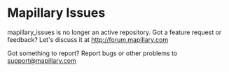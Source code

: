 Mapillary Issues
================
mapillary_issues is no longer an active repository.
Got a feature request or feedback?
Let's discuss it at http://forum.mapillary.com

Got something to report?
Report bugs or other problems to support@mapillary.com
